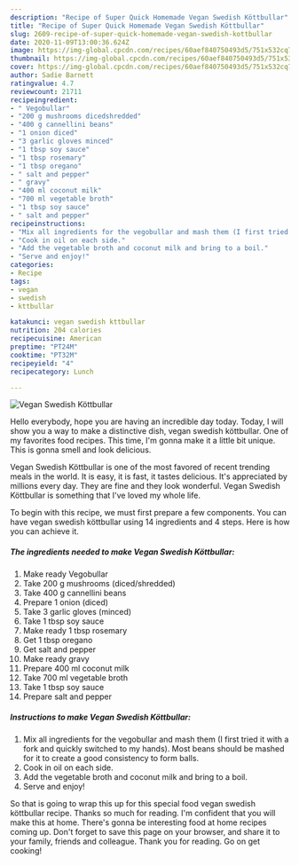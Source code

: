 ```yaml
---
description: "Recipe of Super Quick Homemade Vegan Swedish Köttbullar"
title: "Recipe of Super Quick Homemade Vegan Swedish Köttbullar"
slug: 2609-recipe-of-super-quick-homemade-vegan-swedish-kottbullar
date: 2020-11-09T13:00:36.624Z
image: https://img-global.cpcdn.com/recipes/60aef840750493d5/751x532cq70/vegan-swedish-kottbullar-recipe-main-photo.jpg
thumbnail: https://img-global.cpcdn.com/recipes/60aef840750493d5/751x532cq70/vegan-swedish-kottbullar-recipe-main-photo.jpg
cover: https://img-global.cpcdn.com/recipes/60aef840750493d5/751x532cq70/vegan-swedish-kottbullar-recipe-main-photo.jpg
author: Sadie Barnett
ratingvalue: 4.7
reviewcount: 21711
recipeingredient:
- " Vegobullar"
- "200 g mushrooms dicedshredded"
- "400 g cannellini beans"
- "1 onion diced"
- "3 garlic gloves minced"
- "1 tbsp soy sauce"
- "1 tbsp rosemary"
- "1 tbsp oregano"
- " salt and pepper"
- " gravy"
- "400 ml coconut milk"
- "700 ml vegetable broth"
- "1 tbsp soy sauce"
- " salt and pepper"
recipeinstructions:
- "Mix all ingredients for the vegobullar and mash them (I first tried it with a fork and quickly switched to my hands). Most beans should be mashed for it to create a good consistency to form balls."
- "Cook in oil on each side."
- "Add the vegetable broth and coconut milk and bring to a boil."
- "Serve and enjoy!"
categories:
- Recipe
tags:
- vegan
- swedish
- kttbullar

katakunci: vegan swedish kttbullar 
nutrition: 204 calories
recipecuisine: American
preptime: "PT24M"
cooktime: "PT32M"
recipeyield: "4"
recipecategory: Lunch

---
```



![Vegan Swedish Köttbullar](https://img-global.cpcdn.com/recipes/60aef840750493d5/751x532cq70/vegan-swedish-kottbullar-recipe-main-photo.jpg)

Hello everybody, hope you are having an incredible day today. Today, I will show you a way to make a distinctive dish, vegan swedish köttbullar. One of my favorites food recipes. This time, I'm gonna make it a little bit unique. This is gonna smell and look delicious.



Vegan Swedish Köttbullar is one of the most favored of recent trending meals in the world. It is easy, it is fast, it tastes delicious. It's appreciated by millions every day. They are fine and they look wonderful. Vegan Swedish Köttbullar is something that I've loved my whole life.


To begin with this recipe, we must first prepare a few components. You can have vegan swedish köttbullar using 14 ingredients and 4 steps. Here is how you can achieve it.

<!--inarticleads1-->

##### The ingredients needed to make Vegan Swedish Köttbullar:

1. Make ready  Vegobullar
1. Take 200 g mushrooms (diced/shredded)
1. Take 400 g cannellini beans
1. Prepare 1 onion (diced)
1. Take 3 garlic gloves (minced)
1. Take 1 tbsp soy sauce
1. Make ready 1 tbsp rosemary
1. Get 1 tbsp oregano
1. Get  salt and pepper
1. Make ready  gravy
1. Prepare 400 ml coconut milk
1. Take 700 ml vegetable broth
1. Take 1 tbsp soy sauce
1. Prepare  salt and pepper




<!--inarticleads2-->

##### Instructions to make Vegan Swedish Köttbullar:

1. Mix all ingredients for the vegobullar and mash them (I first tried it with a fork and quickly switched to my hands). Most beans should be mashed for it to create a good consistency to form balls.
1. Cook in oil on each side.
1. Add the vegetable broth and coconut milk and bring to a boil.
1. Serve and enjoy!




So that is going to wrap this up for this special food vegan swedish köttbullar recipe. Thanks so much for reading. I'm confident that you will make this at home. There's gonna be interesting food at home recipes coming up. Don't forget to save this page on your browser, and share it to your family, friends and colleague. Thank you for reading. Go on get cooking!
